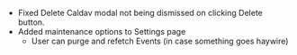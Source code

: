 - Fixed Delete Caldav modal not being dismissed on clicking Delete button.
- Added maintenance options to Settings page
    - User can purge and refetch Events (in case something goes haywire)
